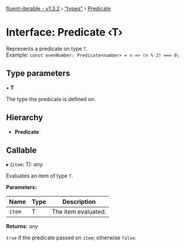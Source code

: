 [fluent-iterable - v1.3.2](../README.md) › ["types"](../modules/_types_.md) › [Predicate](_types_.predicate.md)

# Interface: Predicate ‹**T**›

Represents a predicate on type `T`.<br>
  Example: `const evenNumber: Predicate<number> = n => (n % 2) === 0;`

## Type parameters

▪ **T**

The type the predicate is defined on.

## Hierarchy

* **Predicate**

## Callable

▸ (`item`: T): *any*

Evaluates an item of type `T`.

**Parameters:**

Name | Type | Description |
------ | ------ | ------ |
`item` | T | The item evaluated. |

**Returns:** *any*

`true` if the predicate passed on `item`; otherwise `false`.
